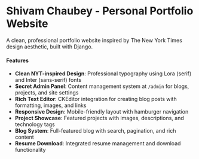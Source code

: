 # Shivam Chaubey - Personal Portfolio Website

A clean, professional portfolio website inspired by The New York Times design aesthetic, built with Django.

#### Features

- **Clean NYT-inspired Design**: Professional typography using Lora (serif) and Inter (sans-serif) fonts
- **Secret Admin Panel**: Content management system at `/admin` for blogs, projects, and site settings
- **Rich Text Editor**: CKEditor integration for creating blog posts with formatting, images, and links
- **Responsive Design**: Mobile-friendly layout with hamburger navigation
- **Project Showcase**: Featured projects with images, descriptions, and technology tags
- **Blog System**: Full-featured blog with search, pagination, and rich content
- **Resume Download**: Integrated resume management and download functionality
